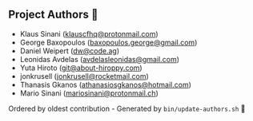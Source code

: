 ## Project Authors :tada:

- Klaus Sinani (<klauscfhq@protonmail.com>)
- George Baxopoulos (<baxopoulos.george@gmail.com>)
- Daniel Weipert (<dw@code.ag>)
- Leonidas Avdelas (<avdelasleonidas@gmail.com>)
- Yuta Hiroto (<git@about-hiroppy.com>)
- jonkrusell (<jonkrusell@rocketmail.com>)
- Thanasis Gkanos (<athanasiosgkanos@hotmail.com>)
- Mario Sinani (<mariosinani@protonmail.ch>)

Ordered by oldest contribution - Generated by `bin/update-authors.sh` :rocket:
